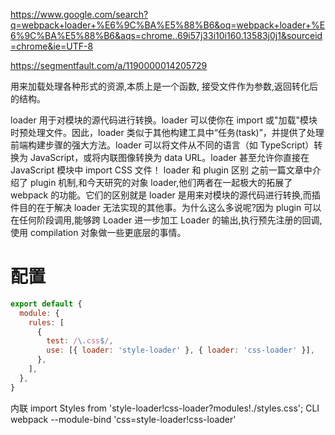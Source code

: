 https://www.google.com/search?q=webpack+loader+%E6%9C%BA%E5%88%B6&oq=webpack+loader+%E6%9C%BA%E5%88%B6&aqs=chrome..69i57j33i10i160.13583j0j1&sourceid=chrome&ie=UTF-8

https://segmentfault.com/a/1190000014205729

用来加载处理各种形式的资源,本质上是一个函数, 接受文件作为参数,返回转化后的结构。

loader 用于对模块的源代码进行转换。loader 可以使你在 import 或"加载"模块时预处理文件。因此，loader 类似于其他构建工具中“任务(task)”，并提供了处理前端构建步骤的强大方法。loader 可以将文件从不同的语言（如 TypeScript）转换为 JavaScript，或将内联图像转换为 data URL。loader 甚至允许你直接在 JavaScript 模块中 import CSS 文件！
loader 和 plugin 区别
之前一篇文章中介绍了 plugin 机制,和今天研究的对象 loader,他们两者在一起极大的拓展了 webpack 的功能。它们的区别就是 loader 是用来对模块的源代码进行转换,而插件目的在于解决 loader 无法实现的其他事。为什么这么多说呢?因为 plugin 可以在任何阶段调用,能够跨 Loader 进一步加工 Loader 的输出,执行预先注册的回调,使用 compilation 对象做一些更底层的事情。

# 配置

```js
export default {
  module: {
    rules: [
      {
        test: /\.css$/,
        use: [{ loader: 'style-loader' }, { loader: 'css-loader' }],
      },
    ],
  },
}
```

内联
import Styles from 'style-loader!css-loader?modules!./styles.css';
CLI
webpack --module-bind 'css=style-loader!css-loader'
